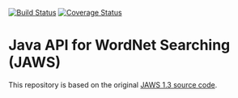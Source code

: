 [![Build Status](https://travis-ci.org/agreementmaker/jaws.svg?branch=master)](https://travis-ci.org/agreementmaker/jaws)
[![Coverage Status](https://coveralls.io/repos/agreementmaker/jaws/badge.svg?branch=master&service=github)](https://coveralls.io/github/agreementmaker/jaws?branch=master)

# Java API for WordNet Searching (JAWS)

This repository is based on the original [JAWS 1.3 source code](http://lyle.smu.edu/~tspell/jaws/#downloads).
